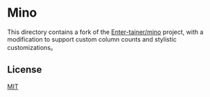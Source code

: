 # Mino

This directory contains a fork of the [Enter-tainer/mino](https://github.com/Enter-tainer/mino) project, with a modification to support custom column counts and stylistic customizations。

## License

[MIT](https://github.com/Enter-tainer/mino/blob/master/LICENSE)